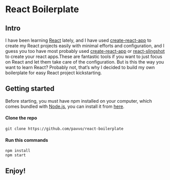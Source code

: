 # React Boilerplate

## Intro
I have been learning [React](https://reactjs.org/) lately, and I have used [create-react-app](https://github.com/facebook/create-react-app) to create my React projects easily with minimal efforts and configuration, and I guess you too have most probably used [create-react-app](https://github.com/facebook/create-react-app) or [react-slingshot](https://github.com/coryhouse/react-slingshot) to create your react apps.These are fantastic tools if you want to just focus on React and let them take care of the configuration. But is this the way you want to learn React? Probably not, that’s why I decided to build my own boilerplate for easy React project kickstarting. 

## Getting started
Before starting, you must have npm installed on your computer, which comes bundled with [Node.js](https://nodejs.org/en/), you can install it from [here](https://nodejs.org/en/download/).

#### Clone the repo


    git clone https://github.com/pavvo/react-boilerplate

#### Run this commands

    npm install
    npm start

## Enjoy! 
